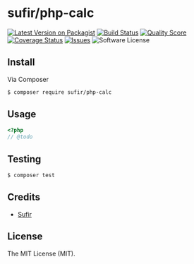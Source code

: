 # sufir/php-calc

[![Latest Version on Packagist][ico-version]][link-packagist]
[![Build Status][ico-travis]][link-travis]
[![Quality Score][ico-code-quality]][link-code-quality]
[![Coverage Status][ico-scrutinizer]][link-scrutinizer]
[![Issues][ico-issues]][link-issues]
![Software License](https://img.shields.io/badge/license-MIT-brightgreen.svg?style=flat-square)

## Install

Via Composer

``` bash
$ composer require sufir/php-calc
```

## Usage

``` php
<?php
// @todo
```

## Testing

``` bash
$ composer test
```

## Credits

- [Sufir][link-author]

## License

The MIT License (MIT).

[ico-version]: https://img.shields.io/packagist/v/sufir/php-calc.svg
[ico-license]: https://img.shields.io/badge/license-MIT-brightgreen.svg
[ico-travis]: https://img.shields.io/travis/sufir/php-calc/master.svg
[ico-scrutinizer]: https://img.shields.io/scrutinizer/coverage/g/sufir/php-calc.svg
[ico-code-quality]: https://img.shields.io/scrutinizer/g/sufir/php-calc.svg
[ico-downloads]: https://img.shields.io/packagist/dt/sufir/php-calc.svg
[ico-issues]: https://img.shields.io/packagist/dt/sufir/php-calc.svg

[link-packagist]: https://packagist.org/packages/sufir/php-calc
[link-travis]: https://travis-ci.org/sufir/php-calc
[link-scrutinizer]: https://scrutinizer-ci.com/g/sufir/php-calc/code-structure
[link-code-quality]: https://scrutinizer-ci.com/g/sufir/php-calc
[link-downloads]: https://packagist.org/packages/sufir/php-calc
[link-issues]: https://github.com/Sufir/php-calc/issues
[link-author]: https://github.com/Sufir